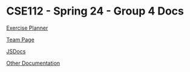 # CSE112 - Spring 24 - Group 4 Docs
[Exercise Planner](https://cse-112-team-4.github.io/cse112-team4-ExercisePlannerFork/)

[Team Page](https://github.com/CSE-112-Team-4/cse112-team4-ExercisePlannerFork/blob/DS2-Administration/admin/team.md)

[JSDocs](https://github.com/CSE-112-Team-4/cse112-team4-ExercisePlannerFork/wiki)

[Other Documentation](https://github.com/CSE-112-Team-4/cse112-team4-ExercisePlannerFork/tree/DS2-Administration/admin)
